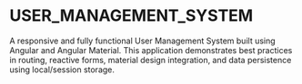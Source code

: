 # USER_MANAGEMENT_SYSTEM
A responsive and fully functional User Management System built using Angular and Angular Material. This application demonstrates best practices in routing, reactive forms, material design integration, and data persistence using local/session storage.
